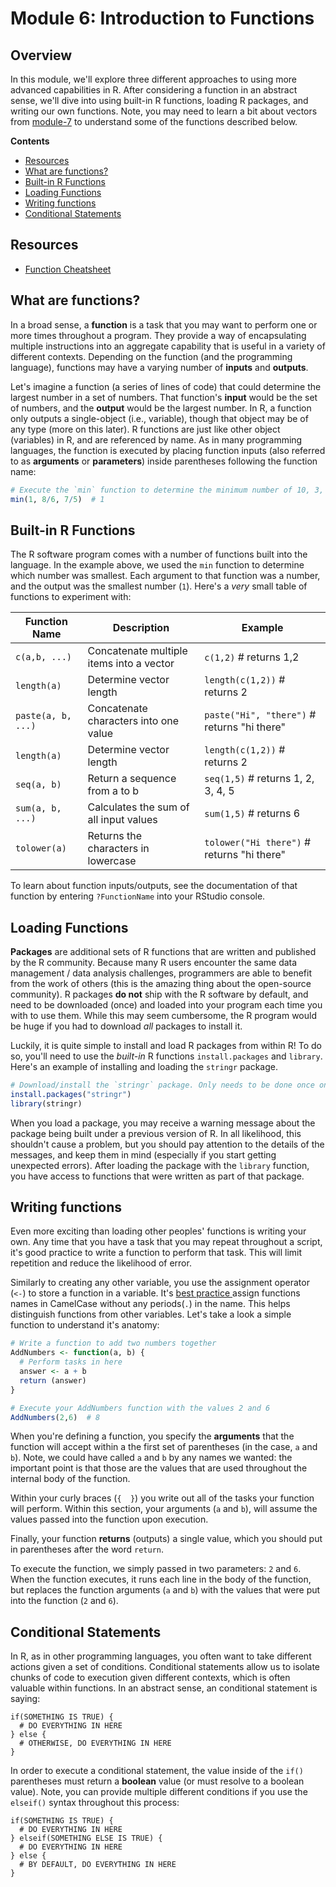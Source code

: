 # Module 6: Introduction to Functions

## Overview
In this module, we'll explore three different approaches to using more advanced capabilities in R. After considering a function in an abstract sense, we'll dive into using built-in R functions, loading R packages, and writing our own functions. Note, you may need to learn a bit about vectors from [module-7](https://github.com/INFO-201/m7-vectors) to understand some of the functions described below. 

<!-- START doctoc generated TOC please keep comment here to allow auto update -->
<!-- DON'T EDIT THIS SECTION, INSTEAD RE-RUN doctoc TO UPDATE -->

**Contents**

- [Resources](#resources)
- [What are functions?](#what-are-functions)
- [Built-in R Functions](#built-in-r-functions)
- [Loading Functions](#loading-functions)
- [Writing functions](#writing-functions)
- [Conditional Statements](#conditional-statements)

<!-- END doctoc generated TOC please keep comment here to allow auto update -->

## Resources
- [Function Cheatsheet](https://cran.r-project.org/doc/contrib/Short-refcard.pdf)


## What are functions?
In a broad sense, a **function** is a task that you may want to perform one or more times throughout a program. They provide a way of encapsulating multiple instructions into an aggregate capability that is useful in a variety of different contexts. Depending on the function (and the programming language), functions may have a varying number of **inputs** and **outputs**.

Let's imagine a function (a series of lines of code) that could determine the largest number in a set of numbers. That function's **input** would be the set of numbers, and the **output** would be the largest number. In R, a function only outputs a single-object (i.e., variable), though that object may be of any type (more on this later). R functions are just like other object (variables) in R, and are referenced by name. As in many programming languages, the function is executed by placing function inputs (also referred to as **arguments** or **parameters**) inside parentheses following the function name:

```r
# Execute the `min` function to determine the minimum number of 10, 3, and 7/5
min(1, 8/6, 7/5)  # 1
```

## Built-in R Functions
The R software program comes with a number of functions built into the language. In the example above, we used the `min` function to determine which number was smallest. Each argument to that function was a number, and the output was the smallest number (`1`). Here's a _very_ small table of functions to experiment with:

| Function Name  | Description | Example |
| ------------- | ------------- |  ------------- |
| `c(a,b, ...)`       | Concatenate multiple items into a vector | `c(1,2)` # returns 1,2 |
| `length(a)`  | Determine vector length | `length(c(1,2))` # returns 2 |
| `paste(a, b, ...)`  | Concatenate characters into one value | `paste("Hi", "there")` # returns "hi there" |
| `length(a)`  | Determine vector length | `length(c(1,2))` # returns 2 |
| `seq(a, b)`  | Return a sequence from a to b  | `seq(1,5)` # returns 1, 2, 3, 4, 5 |
| `sum(a, b, ...)`  | Calculates the sum of all input values  | `sum(1,5)` # returns 6|
| `tolower(a)`  | Returns the characters in lowercase  | `tolower("Hi there")` # returns "hi there"|

To learn about function inputs/outputs, see the documentation of that function by entering `?FunctionName` into your RStudio console.

## Loading Functions
**Packages** are additional sets of R functions that are written and published by the R community. Because many R users encounter the same data management / data analysis challenges, programmers are able to benefit from the work of others (this is the amazing thing about the open-source community). R packages **do not** ship with the R software by default, and need to be downloaded (once) and loaded into your program each time you with to use them. While this may seem cumbersome, the R program would be huge if you had to download _all_ packages to install it.

Luckily, it is quite simple to install and load R packages from within R! To do so, you'll need to use the _built-in_ R functions `install.packages` and `library`. Here's an example of installing and loading the `stringr` package.

```r
# Download/install the `stringr` package. Only needs to be done once on your machine
install.packages("stringr")
library(stringr)
```

When you load a package, you may receive a warning message about the package being built under a previous version of R. In all likelihood, this shouldn't cause a problem, but you should pay attention to the details of the messages, and keep them in mind (especially if you start getting unexpected errors). After loading the package with the `library` function, you have access to functions that were written as part of that package.

## Writing functions
Even more exciting than loading other peoples' functions is writing your own. Any time that you have a task that you may repeat throughout a script, it's good practice to write a function to perform that task. This will limit repetition and reduce the likelihood of error.

Similarly to creating any other variable, you use the assignment operator (`<-`) to store a function in a variable. It's [best practice ](https://google.github.io/styleguide/Rguide.xml#functiondefinition) assign functions names in CamelCase without any periods(`.`) in the name. This helps distinguish functions from other variables. Let's take a look a simple function to understand it's anatomy:

```r
# Write a function to add two numbers together
AddNumbers <- function(a, b) {
  # Perform tasks in here
  answer <- a + b
  return (answer)
}

# Execute your AddNumbers function with the values 2 and 6
AddNumbers(2,6)  # 8
```
When you're defining a function, you specify the **arguments** that the function will accept within a the first set of parentheses (in the case, `a` and `b`). Note, we could have called `a` and `b` by any names we wanted: the important point is that those are the values that are used throughout the internal body of the function.

Within your curly braces (`{  }`) you write out all of the tasks your function will perform. Within this section, your arguments (`a` and `b`), will assume the values passed into the function upon execution.

Finally, your function **returns** (outputs) a single value, which you should put in parentheses after the word `return`.

To execute the function, we simply passed in two parameters: `2` and `6`. When the function executes, it runs each line in the body of the function, but replaces the function arguments (`a` and `b`) with the values that were put into the function (`2` and `6`).

## Conditional Statements
In R, as in other programming languages, you often want to take different actions given a set of conditions. Conditional statements allow us to isolate chunks of code to execution given different contexts, which is often valuable within functions. In an abstract sense, an conditional statement is saying:

```
if(SOMETHING IS TRUE) {
  # DO EVERYTHING IN HERE
} else {
  # OTHERWISE, DO EVERYTHING IN HERE
}
```
In order to execute a conditional statement, the value inside of the `if()` parentheses must return a **boolean** value (or must resolve to a boolean value). Note, you can provide multiple different conditions if you use the `elseif()` syntax throughout this process:

```
if(SOMETHING IS TRUE) {
  # DO EVERYTHING IN HERE
} elseif(SOMETHING ELSE IS TRUE) {
  # DO EVERYTHING IN HERE
} else {
  # BY DEFAULT, DO EVERYTHING IN HERE
}
```
